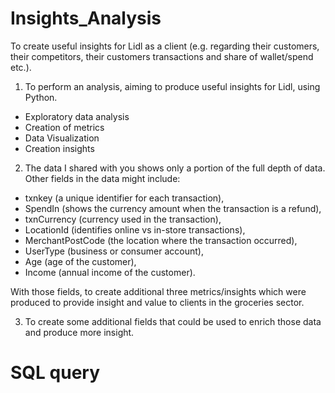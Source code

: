 # Insights_Analysis

To create useful insights for Lidl as a client (e.g. regarding their customers, their competitors, their
customers transactions and share of wallet/spend etc.).

1. To perform an analysis, aiming to produce useful insights for Lidl, using Python. 
- Exploratory data analysis 
- Creation of metrics 
- Data Visualization
- Creation insights

2. The data I shared with you shows only a portion of the full depth of data. Other fields in the data might include:
- txnkey (a unique identifier for each transaction), 
- SpendIn (shows the currency amount when the transaction is a refund), 
- txnCurrency (currency used in the transaction), 
- LocationId (identifies online vs in-store transactions), 
- MerchantPostCode (the location where the transaction occurred), 
- UserType (business or consumer account), 
- Age (age of the customer), 
- Income (annual income of the customer).

With those fields, to create additional three metrics/insights which were produced to provide insight and value to
clients in the groceries sector. 

3. To create some additional fields that could be used to enrich those data and produce more insight. 

# SQL query

